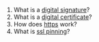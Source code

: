 1. What is a [digital signature](https://github.com/chipbk10/SystemDesign/blob/master/Cryptographic/signature.md)?
2. What is a [digital certificate](https://github.com/chipbk10/SystemDesign/blob/master/Cryptographic/certificate.md)?
3. How does [https](https://github.com/chipbk10/SystemDesign/blob/master/Cryptographic/https.md) work?
4. What is [ssl pinning](https://github.com/chipbk10/SystemDesign/blob/master/Cryptographic/ssl-pinning.md)?
